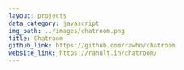 ```yaml
---
layout: projects
data_category: javascript
img_path: ../images/chatroom.png
title: Chatroom
github_link: https://github.com/rawho/chatroom
website_link: https://rahult.in/chatroom/
---
```


